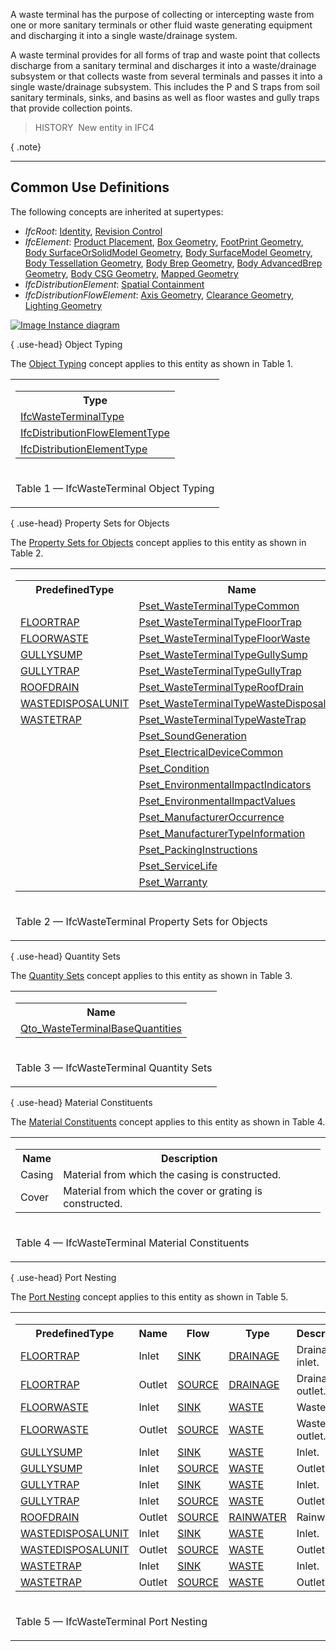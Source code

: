 A waste terminal has the purpose of collecting or intercepting waste from one or more sanitary terminals or other fluid waste generating equipment and discharging it into a single waste/drainage system.

A waste terminal provides for all forms of trap and waste point that collects discharge from a sanitary terminal and discharges it into a waste/drainage subsystem or that collects waste from several terminals and passes it into a single waste/drainage subsystem. This includes the P and S traps from soil sanitary terminals, sinks, and basins as well as floor wastes and gully traps that provide collection points.

> HISTORY&nbsp; New entity in IFC4

{ .note}
> 

___
## Common Use Definitions
The following concepts are inherited at supertypes:

* _IfcRoot_: [Identity](../../templates/identity.htm), [Revision Control](../../templates/revision-control.htm)
* _IfcElement_: [Product Placement](../../templates/product-placement.htm), [Box Geometry](../../templates/box-geometry.htm), [FootPrint Geometry](../../templates/footprint-geometry.htm), [Body SurfaceOrSolidModel Geometry](../../templates/body-surfaceorsolidmodel-geometry.htm), [Body SurfaceModel Geometry](../../templates/body-surfacemodel-geometry.htm), [Body Tessellation Geometry](../../templates/body-tessellation-geometry.htm), [Body Brep Geometry](../../templates/body-brep-geometry.htm), [Body AdvancedBrep Geometry](../../templates/body-advancedbrep-geometry.htm), [Body CSG Geometry](../../templates/body-csg-geometry.htm), [Mapped Geometry](../../templates/mapped-geometry.htm)
* _IfcDistributionElement_: [Spatial Containment](../../templates/spatial-containment.htm)
* _IfcDistributionFlowElement_: [Axis Geometry](../../templates/axis-geometry.htm), [Clearance Geometry](../../templates/clearance-geometry.htm), [Lighting Geometry](../../templates/lighting-geometry.htm)

[![Image](../../../img/diagram.png)&nbsp;Instance diagram](../../../annex/annex-d/common-use-definitions/ifcwasteterminal.htm)

{ .use-head}
Object Typing

The [Object Typing](../../templates/object-typing.htm) concept applies to this entity as shown in Table 1.

<table>
<tr><td>
<table class="gridtable">
<tr><th><b>Type</b></th></tr>
<tr><td><a href="../../ifcplumbingfireprotectiondomain/lexical/ifcwasteterminaltype.htm">IfcWasteTerminalType</a></td></tr>
<tr><td><a href="../../ifcsharedbldgserviceelements/lexical/ifcdistributionflowelementtype.htm">IfcDistributionFlowElementType</a></td></tr>
<tr><td><a href="../../ifcproductextension/lexical/ifcdistributionelementtype.htm">IfcDistributionElementType</a></td></tr>
</table>
</td></tr>
<tr><td><p class="table">Table 1 &mdash; IfcWasteTerminal Object Typing</p></td></tr></table>

  
  
{ .use-head}
Property Sets for Objects

The [Property Sets for Objects](../../templates/property-sets-for-objects.htm) concept applies to this entity as shown in Table 2.

<table>
<tr><td>
<table class="gridtable">
<tr><th><b>PredefinedType</b></th><th><b>Name</b></th></tr>
<tr><td>&nbsp;</td><td><a href="../../psd/ifcplumbingfireprotectiondomain/Pset_WasteTerminalTypeCommon.xml">Pset_WasteTerminalTypeCommon</a></td></tr>
<tr><td><a href="../../ifcplumbingfireprotectiondomain/lexical/ifcwasteterminaltypeenum.htm">FLOORTRAP</a></td><td><a href="../../psd/ifcplumbingfireprotectiondomain/Pset_WasteTerminalTypeFloorTrap.xml">Pset_WasteTerminalTypeFloorTrap</a></td></tr>
<tr><td><a href="../../ifcplumbingfireprotectiondomain/lexical/ifcwasteterminaltypeenum.htm">FLOORWASTE</a></td><td><a href="../../psd/ifcplumbingfireprotectiondomain/Pset_WasteTerminalTypeFloorWaste.xml">Pset_WasteTerminalTypeFloorWaste</a></td></tr>
<tr><td><a href="../../ifcplumbingfireprotectiondomain/lexical/ifcwasteterminaltypeenum.htm">GULLYSUMP</a></td><td><a href="../../psd/ifcplumbingfireprotectiondomain/Pset_WasteTerminalTypeGullySump.xml">Pset_WasteTerminalTypeGullySump</a></td></tr>
<tr><td><a href="../../ifcplumbingfireprotectiondomain/lexical/ifcwasteterminaltypeenum.htm">GULLYTRAP</a></td><td><a href="../../psd/ifcplumbingfireprotectiondomain/Pset_WasteTerminalTypeGullyTrap.xml">Pset_WasteTerminalTypeGullyTrap</a></td></tr>
<tr><td><a href="../../ifcplumbingfireprotectiondomain/lexical/ifcwasteterminaltypeenum.htm">ROOFDRAIN</a></td><td><a href="../../psd/ifcplumbingfireprotectiondomain/Pset_WasteTerminalTypeRoofDrain.xml">Pset_WasteTerminalTypeRoofDrain</a></td></tr>
<tr><td><a href="../../ifcplumbingfireprotectiondomain/lexical/ifcwasteterminaltypeenum.htm">WASTEDISPOSALUNIT</a></td><td><a href="../../psd/ifcplumbingfireprotectiondomain/Pset_WasteTerminalTypeWasteDisposalUnit.xml">Pset_WasteTerminalTypeWasteDisposalUnit</a></td></tr>
<tr><td><a href="../../ifcplumbingfireprotectiondomain/lexical/ifcwasteterminaltypeenum.htm">WASTETRAP</a></td><td><a href="../../psd/ifcplumbingfireprotectiondomain/Pset_WasteTerminalTypeWasteTrap.xml">Pset_WasteTerminalTypeWasteTrap</a></td></tr>
<tr><td>&nbsp;</td><td><a href="../../psd/ifcsharedbldgserviceelements/Pset_SoundGeneration.xml">Pset_SoundGeneration</a></td></tr>
<tr><td>&nbsp;</td><td><a href="../../psd/ifcelectricaldomain/Pset_ElectricalDeviceCommon.xml">Pset_ElectricalDeviceCommon</a></td></tr>
<tr><td>&nbsp;</td><td><a href="../../psd/ifcsharedfacilitieselements/Pset_Condition.xml">Pset_Condition</a></td></tr>
<tr><td>&nbsp;</td><td><a href="../../psd/ifcproductextension/Pset_EnvironmentalImpactIndicators.xml">Pset_EnvironmentalImpactIndicators</a></td></tr>
<tr><td>&nbsp;</td><td><a href="../../psd/ifcproductextension/Pset_EnvironmentalImpactValues.xml">Pset_EnvironmentalImpactValues</a></td></tr>
<tr><td>&nbsp;</td><td><a href="../../psd/ifcsharedfacilitieselements/Pset_ManufacturerOccurrence.xml">Pset_ManufacturerOccurrence</a></td></tr>
<tr><td>&nbsp;</td><td><a href="../../psd/ifcsharedfacilitieselements/Pset_ManufacturerTypeInformation.xml">Pset_ManufacturerTypeInformation</a></td></tr>
<tr><td>&nbsp;</td><td><a href="../../psd/ifcsharedmgmtelements/Pset_PackingInstructions.xml">Pset_PackingInstructions</a></td></tr>
<tr><td>&nbsp;</td><td><a href="../../psd/ifcsharedfacilitieselements/Pset_ServiceLife.xml">Pset_ServiceLife</a></td></tr>
<tr><td>&nbsp;</td><td><a href="../../psd/ifcsharedfacilitieselements/Pset_Warranty.xml">Pset_Warranty</a></td></tr>
</table>
</td></tr>
<tr><td><p class="table">Table 2 &mdash; IfcWasteTerminal Property Sets for Objects</p></td></tr></table>

  
  
{ .use-head}
Quantity Sets

The [Quantity Sets](../../templates/quantity-sets.htm) concept applies to this entity as shown in Table 3.

<table>
<tr><td>
<table class="gridtable">
<tr><th><b>Name</b></th></tr>
<tr><td><a href="../../qto/ifcplumbingfireprotectiondomain/Qto_WasteTerminalBaseQuantities.xml">Qto_WasteTerminalBaseQuantities</a></td></tr>
</table>
</td></tr>
<tr><td><p class="table">Table 3 &mdash; IfcWasteTerminal Quantity Sets</p></td></tr></table>

  
  
{ .use-head}
Material Constituents

The [Material Constituents](../../templates/material-constituents.htm) concept applies to this entity as shown in Table 4.

<table>
<tr><td>
<table class="gridtable">
<tr><th><b>Name</b></th><th><b>Description</b></th></tr>
<tr><td>Casing</td><td>Material from which the casing is constructed.</td></tr>
<tr><td>Cover</td><td>Material from which the cover or grating is constructed.</td></tr>
</table>
</td></tr>
<tr><td><p class="table">Table 4 &mdash; IfcWasteTerminal Material Constituents</p></td></tr></table>

  
  
{ .use-head}
Port Nesting

The [Port Nesting](../../templates/port-nesting.htm) concept applies to this entity as shown in Table 5.

<table>
<tr><td>
<table class="gridtable">
<tr><th><b>PredefinedType</b></th><th><b>Name</b></th><th><b>Flow</b></th><th><b>Type</b></th><th><b>Description</b></th></tr>
<tr><td><a href="../../ifcplumbingfireprotectiondomain/lexical/ifcwasteterminaltypeenum.htm">FLOORTRAP</a></td><td>Inlet</td><td><a href="../../ifcsharedbldgserviceelements/lexical/ifcflowdirectionenum.htm">SINK</a></td><td><a href="../../ifcsharedbldgserviceelements/lexical/ifcdistributionsystemenum.htm">DRAINAGE</a></td><td>Drainage inlet.</td></tr>
<tr><td><a href="../../ifcplumbingfireprotectiondomain/lexical/ifcwasteterminaltypeenum.htm">FLOORTRAP</a></td><td>Outlet</td><td><a href="../../ifcsharedbldgserviceelements/lexical/ifcflowdirectionenum.htm">SOURCE</a></td><td><a href="../../ifcsharedbldgserviceelements/lexical/ifcdistributionsystemenum.htm">DRAINAGE</a></td><td>Drainage outlet.</td></tr>
<tr><td><a href="../../ifcplumbingfireprotectiondomain/lexical/ifcwasteterminaltypeenum.htm">FLOORWASTE</a></td><td>Inlet</td><td><a href="../../ifcsharedbldgserviceelements/lexical/ifcflowdirectionenum.htm">SINK</a></td><td><a href="../../ifcsharedbldgserviceelements/lexical/ifcdistributionsystemenum.htm">WASTE</a></td><td>Waste inlet.</td></tr>
<tr><td><a href="../../ifcplumbingfireprotectiondomain/lexical/ifcwasteterminaltypeenum.htm">FLOORWASTE</a></td><td>Outlet</td><td><a href="../../ifcsharedbldgserviceelements/lexical/ifcflowdirectionenum.htm">SOURCE</a></td><td><a href="../../ifcsharedbldgserviceelements/lexical/ifcdistributionsystemenum.htm">WASTE</a></td><td>Waste outlet.</td></tr>
<tr><td><a href="../../ifcplumbingfireprotectiondomain/lexical/ifcwasteterminaltypeenum.htm">GULLYSUMP</a></td><td>Inlet</td><td><a href="../../ifcsharedbldgserviceelements/lexical/ifcflowdirectionenum.htm">SINK</a></td><td><a href="../../ifcsharedbldgserviceelements/lexical/ifcdistributionsystemenum.htm">WASTE</a></td><td>Inlet.</td></tr>
<tr><td><a href="../../ifcplumbingfireprotectiondomain/lexical/ifcwasteterminaltypeenum.htm">GULLYSUMP</a></td><td>Inlet</td><td><a href="../../ifcsharedbldgserviceelements/lexical/ifcflowdirectionenum.htm">SOURCE</a></td><td><a href="../../ifcsharedbldgserviceelements/lexical/ifcdistributionsystemenum.htm">WASTE</a></td><td>Outlet.</td></tr>
<tr><td><a href="../../ifcplumbingfireprotectiondomain/lexical/ifcwasteterminaltypeenum.htm">GULLYTRAP</a></td><td>Inlet</td><td><a href="../../ifcsharedbldgserviceelements/lexical/ifcflowdirectionenum.htm">SINK</a></td><td><a href="../../ifcsharedbldgserviceelements/lexical/ifcdistributionsystemenum.htm">WASTE</a></td><td>Inlet.</td></tr>
<tr><td><a href="../../ifcplumbingfireprotectiondomain/lexical/ifcwasteterminaltypeenum.htm">GULLYTRAP</a></td><td>Inlet</td><td><a href="../../ifcsharedbldgserviceelements/lexical/ifcflowdirectionenum.htm">SOURCE</a></td><td><a href="../../ifcsharedbldgserviceelements/lexical/ifcdistributionsystemenum.htm">WASTE</a></td><td>Outlet.</td></tr>
<tr><td><a href="../../ifcplumbingfireprotectiondomain/lexical/ifcwasteterminaltypeenum.htm">ROOFDRAIN</a></td><td>Outlet</td><td><a href="../../ifcsharedbldgserviceelements/lexical/ifcflowdirectionenum.htm">SOURCE</a></td><td><a href="../../ifcsharedbldgserviceelements/lexical/ifcdistributionsystemenum.htm">RAINWATER</a></td><td>Rainwater.</td></tr>
<tr><td><a href="../../ifcplumbingfireprotectiondomain/lexical/ifcwasteterminaltypeenum.htm">WASTEDISPOSALUNIT</a></td><td>Inlet</td><td><a href="../../ifcsharedbldgserviceelements/lexical/ifcflowdirectionenum.htm">SINK</a></td><td><a href="../../ifcsharedbldgserviceelements/lexical/ifcdistributionsystemenum.htm">WASTE</a></td><td>Inlet.</td></tr>
<tr><td><a href="../../ifcplumbingfireprotectiondomain/lexical/ifcwasteterminaltypeenum.htm">WASTEDISPOSALUNIT</a></td><td>Outlet</td><td><a href="../../ifcsharedbldgserviceelements/lexical/ifcflowdirectionenum.htm">SOURCE</a></td><td><a href="../../ifcsharedbldgserviceelements/lexical/ifcdistributionsystemenum.htm">WASTE</a></td><td>Outlet.</td></tr>
<tr><td><a href="../../ifcplumbingfireprotectiondomain/lexical/ifcwasteterminaltypeenum.htm">WASTETRAP</a></td><td>Inlet</td><td><a href="../../ifcsharedbldgserviceelements/lexical/ifcflowdirectionenum.htm">SINK</a></td><td><a href="../../ifcsharedbldgserviceelements/lexical/ifcdistributionsystemenum.htm">WASTE</a></td><td>Inlet.</td></tr>
<tr><td><a href="../../ifcplumbingfireprotectiondomain/lexical/ifcwasteterminaltypeenum.htm">WASTETRAP</a></td><td>Outlet</td><td><a href="../../ifcsharedbldgserviceelements/lexical/ifcflowdirectionenum.htm">SOURCE</a></td><td><a href="../../ifcsharedbldgserviceelements/lexical/ifcdistributionsystemenum.htm">WASTE</a></td><td>Outlet.</td></tr>
</table>
</td></tr>
<tr><td><p class="table">Table 5 &mdash; IfcWasteTerminal Port Nesting</p></td></tr></table>